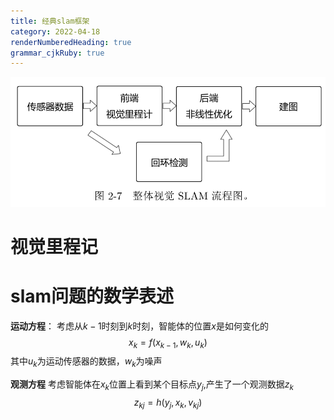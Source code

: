 ```yaml
---
title: 经典slam框架
category: 2022-04-18
renderNumberedHeading: true
grammar_cjkRuby: true
---
```


![enter description here](./images/1650262060452.png)
# 视觉里程记

# slam问题的数学表述
**运动方程**：
考虑从$k-1$时刻到$k$时刻，智能体的位置$x$是如何变化的
$$x_k=f(x_{k-1},w_k,u_k)$$
其中$u_k$为运动传感器的数据，$w_k$为噪声

**观测方程**
考虑智能体在$x_k$位置上看到某个目标点$y_j$,产生了一个观测数据$z_{k}$
$$z_{kj}=h(y_j,x_k,v_{kj})$$